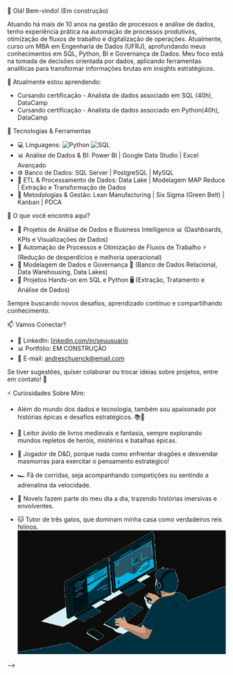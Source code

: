 👋 Olá! Bem-vindo! (Em construção) 

Atuando há mais de 10 anos na gestão de processos e análise de dados, tenho experiência prática na automação de processos produtivos, otimização de fluxos de trabalho e digitalização de operações. Atualmente, curso um MBA em Engenharia de Dados (UFRJ), aprofundando meus conhecimentos em SQL, Python, BI e Governança de Dados. Meu foco está na tomada de decisões orientada por dados, aplicando ferramentas analíticas para transformar informações brutas em insights estratégicos.

🌱 Atualmente estou aprendendo:
- Cursando certificação - Analista de dados associado em SQL (40h), DataCamp
- Cursando certificação - Analista de dados associado em Python(40h), DataCamp

🔧 Tecnologias & Ferramentas
- 💻 Linguagens: ![Python](https://img.shields.io/badge/Python-3776AB?style=for-the-badge&logo=python&logoColor=white) ![SQL](https://img.shields.io/badge/SQL-CC2927?style=for-the-badge&logo=postgresql&logoColor=white)
- 📊 Análise de Dados & BI: Power BI | Google Data Studio | Excel Avançado
- ⚙️ Banco de Dados: SQL Server | PostgreSQL | MySQL
- 🔄 ETL & Processamento de Dados: Data Lake | Modelagem MAP Reduce | Extração e Transformação de Dados
- 📜 Metodologias & Gestão: Lean Manufacturing | Six Sigma (Green Belt) | Kanban | PDCA

📌 O que você encontra aqui?
- 🔹 Projetos de Análise de Dados e Business Intelligence 📊 (Dashboards, KPIs e Visualizações de Dados)
- 🔹 Automação de Processos e Otimização de Fluxos de Trabalho ⚡ (Redução de desperdícios e melhoria operacional)
- 🔹 Modelagem de Dados e Governança 🏢 (Banco de Dados Relacional, Data Warehousing, Data Lakes)
- 🔹 Projetos Hands-on em SQL e Python 🖥️ (Extração, Tratamento e Análise de Dados)

Sempre buscando novos desafios, aprendizado contínuo e compartilhando conhecimento.

📫 Vamos Conectar?
- 💼 LinkedIn: [linkedin.com/in/seuusuario](https://www.linkedin.com/in/andreschuenck/)
- 📊 Portfólio: EM CONSTRUÇÂO
- 📧 E-mail: andreschuenck@email.com

Se tiver sugestões, quiser colaborar ou trocar ideias sobre projetos, entre em contato! 🚀

⚡ Curiosidades Sobre Mim: 
- Além do mundo dos dados e tecnologia, também sou apaixonado por histórias épicas e desafios estratégicos. 📚🎲

- 🏰 Leitor ávido de livros medievais e fantasia, sempre explorando mundos repletos de heróis, mistérios e batalhas épicas.
- 🎲 Jogador de D&D, porque nada como enfrentar dragões e desvendar masmorras para exercitar o pensamento estratégico!
- 🏎️ Fã de corridas, seja acompanhando competições ou sentindo a adrenalina da velocidade.
- 📖 Novels fazem parte do meu dia a dia, trazendo histórias imersivas e envolventes.
- 🐱 Tutor de três gatos, que dominam minha casa como verdadeiros reis felinos.
![GIF](https://raw.githubusercontent.com/Potential17/Potential17/master/user%20(2).gif)

-->
